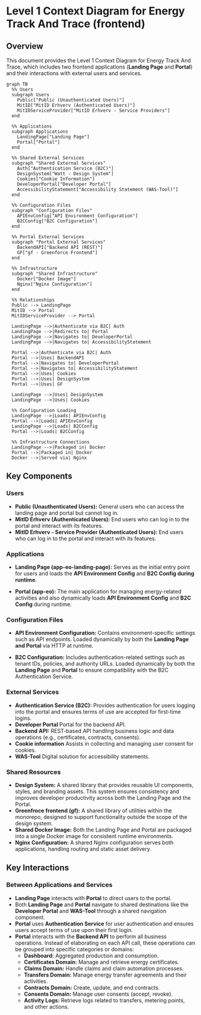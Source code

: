 # Level 1 Context Diagram for Energy Track And Trace (frontend)

## Overview

This document provides the Level 1 Context Diagram for Energy Track And Trace, which includes two frontend applications (**Landing Page** and **Portal**) and their interactions with external users and services.

```mermaid
graph TB
  %% Users
  subgraph Users
    Public["Public (Unauthenticated Users)"]
    MitID["MitID Erhverv (Authenticated Users)"]
    MitIDServiceProvider["MitID Erhverv - Service Providers"]
  end

  %% Applications
  subgraph Applications
    LandingPage["Landing Page"]
    Portal["Portal"]
  end

  %% Shared External Services
  subgraph "Shared External Services"
    Auth["Authentication Service (B2C)"]
    DesignSystem["Watt - Design System"]
    Cookies["Cookie Information"]
    DeveloperPortal["Developer Portal"]
    AccessibilityStatement["Accessibility Statement (WAS-Tool)"]
  end

  %% Configuration Files
  subgraph "Configuration Files"
    APIEnvConfig["API Environment Configuration"]
    B2CConfig["B2C Configuration"]
  end

  %% Portal External Services
  subgraph "Portal External Services"
    BackendAPI["Backend API (REST)"]
    GF["gf - Greenforce Frontend"]
  end

  %% Infrastructure
  subgraph "Shared Infrastructure"
    Docker["Docker Image"]
    Nginx["Nginx Configuration"]
  end

  %% Relationships
  Public --> LandingPage
  MitID --> Portal
  MitIDServiceProvider --> Portal

  LandingPage -->|Authenticate via B2C| Auth
  LandingPage -->|Redirects to| Portal
  LandingPage -->|Navigates to| DeveloperPortal
  LandingPage -->|Navigates to| AccessibilityStatement

  Portal -->|Authenticate via B2C| Auth
  Portal -->|Uses| BackendAPI
  Portal -->|Navigates to| DeveloperPortal
  Portal -->|Navigates to| AccessibilityStatement
  Portal -->|Uses| Cookies
  Portal -->|Uses| DesignSystem
  Portal -->|Uses| GF

  LandingPage -->|Uses| DesignSystem
  LandingPage -->|Uses| Cookies

  %% Configuration Loading
  LandingPage -->|Loads| APIEnvConfig
  Portal -->|Loads| APIEnvConfig
  LandingPage -->|Loads| B2CConfig
  Portal -->|Loads| B2CConfig

  %% Infrastructure Connections
  LandingPage -->|Packaged in| Docker
  Portal -->|Packaged in| Docker
  Docker -->|Served via| Nginx

```

## Key Components

### Users

- **Public (Unauthenticated Users):** General users who can access the landing page and portal but cannot log in.
- **MitID Erhverv (Authenticated Users):** End users who can log in to the portal and interact with its features.
- **MitID Erhverv - Service Provider (Authenticated Users):** End users who can log in to the portal and interact with its features.

### Applications

- **Landing Page (app-eo-landing-page):** Serves as the initial entry point for users and loads the **API Environment Config** and **B2C Config during runtime**.

- **Portal (app-eo):** The main application for managing energy-related activities and also dynamically loads **API Environment Config** and **B2C Config** during runtime.

### Configuration Files

- **API Environment Configuration:** Contains environment-specific settings such as API endpoints. Loaded dynamically by both the **Landing Page and Portal** via HTTP at runtime.

- **B2C Configuration:** Includes authentication-related settings such as tenant IDs, policies, and authority URLs. Loaded dynamically by both the **Landing Page** and **Portal** to ensure compatibility with the B2C Authentication Service.

### External Services

- **Authentication Service (B2C):** Provides authentication for users logging into the portal and ensures terms of use are accepted for first-time logins.
- **Developer Portal** Portal for the backend API.
- **Backend API:** REST-based API handling business logic and data operations (e.g., certificates, contracts, consents).
- **Cookie information** Assists in collecting and managing user consent for cookies.
- **WAS-Tool** Digital solution for accessibility statements.

### Shared Resources

- **Design System:** A shared library that provides reusable UI components, styles, and branding assets. This system ensures consistency and improves developer productivity across both the Landing Page and the Portal.
- **Greenfroce frontend (gf):** A shared library of utilities within the monorepo, designed to support functionality outside the scope of the design system.
- **Shared Docker Image:** Both the Landing Page and Portal are packaged into a single Docker image for consistent runtime environments.
- **Nginx Configuration:** A shared Nginx configuration serves both applications, handling routing and static asset delivery.

## Key Interactions

### Between Applications and Services

- **Landing Page** interacts with **Portal** to direct users to the portal.
- Both **Landing Page** and **Portal** navigate to shared destinations like the **Developer Portal** and **WAS-Tool** through a shared navigation component.
- **Portal** uses **Authentication Service** for user authentication and ensures users accept terms of use upon their first login.
- **Portal** interacts with the **Backend API** to perform all business operations. Instead of elaborating on each API call, these operations can be grouped into specific categories or domains:
  - **Dashboard:** Aggregated production and consumption.
  - **Certificates Domain:** Manage and retrieve energy certificates.
  - **Claims Domain:** Handle claims and claim automation processes.
  - **Transfers Domain:** Manage energy transfer agreements and their activities.
  - **Contracts Domain:** Create, update, and end contracts.
  - **Consents Domain:** Manage user consents (accept, revoke).
  - **Activity Logs:** Retrieve logs related to transfers, metering points, and other actions.
